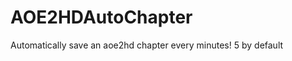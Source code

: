 AOE2HDAutoChapter
=================

Automatically save an aoe2hd chapter every <period> minutes! 5 by default